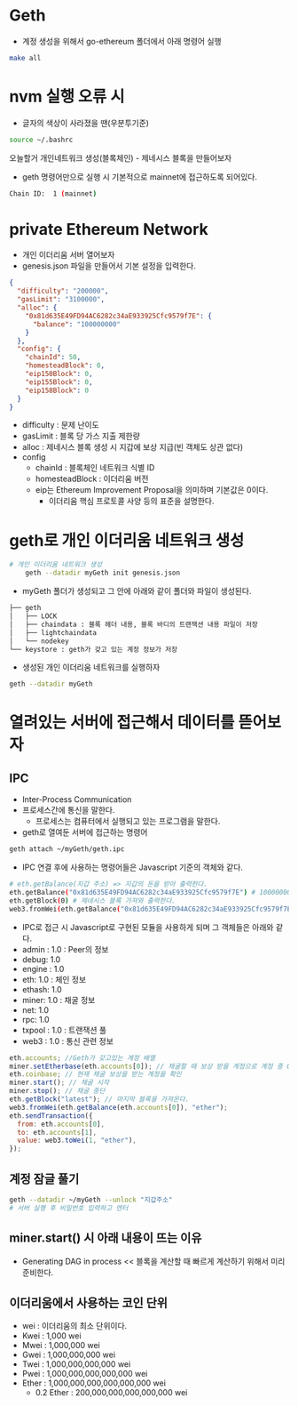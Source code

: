# Geth

- 계정 생성을 위해서 go-ethereum 폴더에서 아래 명령어 실행

```sh
make all
```

# nvm 실행 오류 시

- 글자의 색상이 사라졌을 땐(우분투기준)

```sh
source ~/.bashrc
```

오늘할거
개인네트워크 생성(블록체인) - 제네시스 블록을 만들어보자

- geth 명령어만으로 실행 시 기본적으로 mainnet에 접근하도록 되어있다.

```sh
Chain ID:  1 (mainnet)
```

# private Ethereum Network

- 개인 이더리움 서버 열어보자
- genesis.json 파일을 만들어서 기본 설정을 입력한다.

```json
{
  "difficulty": "200000",
  "gasLimit": "3100000",
  "alloc": {
    "0x81d635E49FD94AC6282c34aE933925Cfc9579f7E": {
      "balance": "100000000"
    }
  },
  "config": {
    "chainId": 50,
    "homesteadBlock": 0,
    "eip150Block": 0,
    "eip155Block": 0,
    "eip158Block": 0
  }
}
```

- difficulty : 문제 난이도
- gasLimit : 블록 당 가스 지출 제한량
- alloc : 제네시스 블록 생성 시 지갑에 보상 지급(빈 객체도 상관 없다)
- config
  - chainId : 블록체인 네트워크 식별 ID
  - homesteadBlock : 이더리움 버전
  - eip는 Ethereum Improvement Proposal을 의미하며 기본값은 0이다.
    - 이더리움 핵심 프로토콜 사양 등의 표준을 설명한다.

# geth로 개인 이더리움 네트워크 생성

```sh
# 개인 이더리움 네트워크 생성
    geth --datadir myGeth init genesis.json
```

- myGeth 폴더가 생성되고 그 안에 아래와 같이 폴더와 파일이 생성된다.

```sh
├── geth
│   ├── LOCK
│   ├── chaindata : 블록 헤더 내용, 블록 바디의 트랜잭션 내용 파일이 저장
│   ├── lightchaindata
│   └── nodekey
└── keystore : geth가 갖고 있는 계정 정보가 저장
```

- 생성된 개인 이더리움 네트워크를 실행하자

```sh
geth --datadir myGeth
```

# 열려있는 서버에 접근해서 데이터를 뜯어보자

## IPC

- Inter-Process Communication
- 프로세스간에 통신을 말한다.
  - 프로세스는 컴퓨터에서 실행되고 있는 프로그램을 말한다.
- geth로 열여둔 서버에 접근하는 명령어

```sh
geth attach ~/myGeth/geth.ipc
```

- IPC 연결 후에 사용하는 명령어들은 Javascript 기준의 객체와 같다.

```sh
# eth.getBalance(지갑 주소) => 지갑의 돈을 받아 출력한다.
eth.getBalance("0x81d635E49FD94AC6282c34aE933925Cfc9579f7E") # 100000000
eth.getBlock(0) # 제네시스 블록 가져와 출력한다.
web3.fromWei(eth.getBalance("0x81d635E49FD94AC6282c34aE933925Cfc9579f7E"), "ether")
```

- IPC로 접근 시 Javascript로 구현된 모듈을 사용하게 되며 그 객체들은 아래와 같다.
- admin : 1.0 : Peer의 정보
- debug: 1.0
- engine : 1.0
- eth: 1.0 : 체인 정보
- ethash: 1.0
- miner: 1.0 : 채굴 정보
- net: 1.0
- rpc: 1.0
- txpool : 1.0 : 트랜잭션 풀
- web3 : 1.0 : 통신 관련 정보

```js
eth.accounts; //Geth가 갖고있는 계정 배열
miner.setEtherbase(eth.accounts[0]); // 채굴할 때 보상 받을 계정으로 계정 중 0번째 계정 설정
eth.coinbase; // 현재 채굴 보상을 받는 계정을 확인
miner.start(); // 채굴 시작
miner.stop(); // 채굴 중단
eth.getBlock("latest"); // 마지막 블록을 가져온다.
web3.fromWei(eth.getBalance(eth.accounts[0]), "ether");
eth.sendTransaction({
  from: eth.accounts[0],
  to: eth.accounts[1],
  value: web3.toWei(1, "ether"),
});
```

## 계정 잠글 풀기

```sh
geth --datadir ~/myGeth --unlock "지갑주소"
# 서버 실행 후 비밀번호 입력하고 엔터
```

## miner.start() 시 아래 내용이 뜨는 이유

- Generating DAG in process << 블록을 계산할 때 빠르게 계산하기 위해서 미리 준비한다.

## 이더리움에서 사용하는 코인 단위

- wei : 이더리움의 최소 단위이다.
- Kwei : 1,000 wei
- Mwei : 1,000,000 wei
- Gwei : 1,000,000,000 wei
- Twei : 1,000,000,000,000 wei
- Pwei : 1,000,000,000,000,000 wei
- Ether : 1,000,000,000,000,000,000 wei
  - 0.2 Ether : 200,000,000,000,000,000 wei
